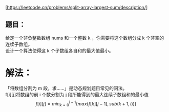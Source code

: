 [https://leetcode.cn/problems/split-array-largest-sum/description/]  
## 题目：  
给定一个非负整数数组 nums 和一个整数 k ，你需要将这个数组分成 k 个非空的连续子数组。    
设计一个算法使得这 k 个子数组各自和的最大值最小。    
  
    
# 解法：  
「将数组分割为 m 段，求……」是动态规划题目常见的问法。  
f[i][j]将数组的前 i 个数分割为 j 段所能得到的最大连续子数组和的最小值  
$$
f[i][j] = min_{k=0}^{i-1} \{ max(f[k][j - 1], sub(k + 1, i)) \}
$$


